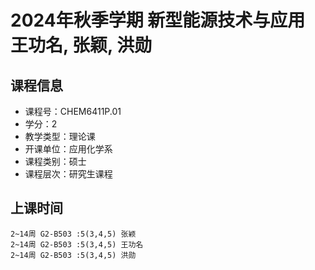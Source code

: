 # 2024年秋季学期 新型能源技术与应用 王功名, 张颖, 洪勋






## 课程信息

- 课程号：CHEM6411P.01
- 学分：2
- 教学类型：理论课
- 开课单位：应用化学系
- 课程类别：硕士
- 课程层次：研究生课程

## 上课时间

```
2~14周 G2-B503 :5(3,4,5) 张颖
2~14周 G2-B503 :5(3,4,5) 王功名
2~14周 G2-B503 :5(3,4,5) 洪勋
```

